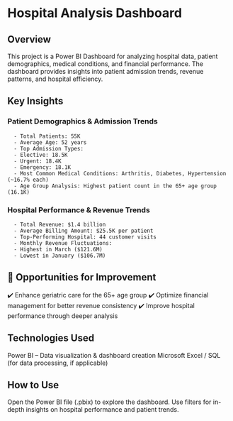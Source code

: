 # Hospital Analysis Dashboard
## Overview
  This project is a Power BI Dashboard for analyzing hospital data, patient demographics, medical conditions, and financial performance. The dashboard provides insights into patient   admission trends, revenue patterns, and hospital efficiency.

## Key Insights
  ### Patient Demographics & Admission Trends

      - Total Patients: 55K
      - Average Age: 52 years
      - Top Admission Types:
      - Elective: 18.5K
      - Urgent: 18.4K
      - Emergency: 18.1K
      - Most Common Medical Conditions: Arthritis, Diabetes, Hypertension (~16.7% each)
      - Age Group Analysis: Highest patient count in the 65+ age group (16.1K)

  ### Hospital Performance & Revenue Trends

      - Total Revenue: $1.4 billion
      - Average Billing Amount: $25.5K per patient
      - Top-Performing Hospital: 44 customer visits
      - Monthly Revenue Fluctuations:
      - Highest in March ($121.6M)
      - Lowest in January ($106.7M)

## 📌 Opportunities for Improvement
✔️ Enhance geriatric care for the 65+ age group
✔️ Optimize financial management for better revenue consistency
✔️ Improve hospital performance through deeper analysis

## Technologies Used
Power BI – Data visualization & dashboard creation
Microsoft Excel / SQL (for data processing, if applicable)

## How to Use
Open the Power BI file (.pbix) to explore the dashboard.
Use filters for in-depth insights on hospital performance and patient trends.
